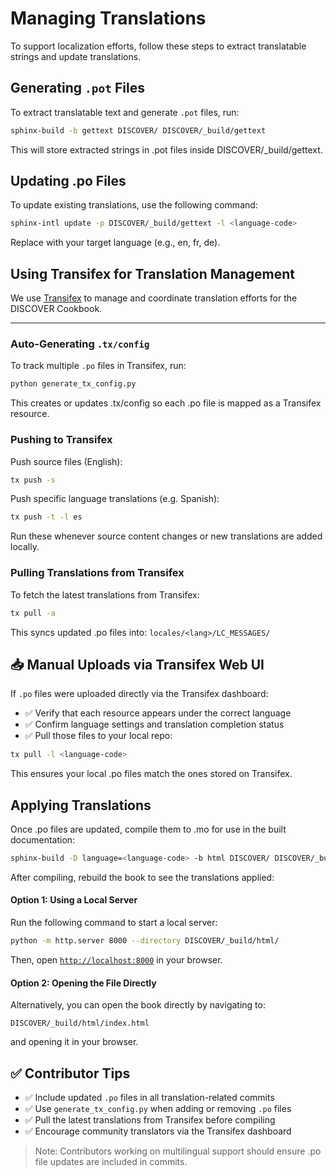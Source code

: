# Managing Translations

To support localization efforts, follow these steps to extract translatable strings and update translations.

## Generating `.pot` Files  

To extract translatable text and generate `.pot` files, run:

```sh
sphinx-build -b gettext DISCOVER/ DISCOVER/_build/gettext
```
This will store extracted strings in .pot files inside DISCOVER/_build/gettext.

## Updating .po Files
To update existing translations, use the following command:

```sh
sphinx-intl update -p DISCOVER/_build/gettext -l <language-code>
```
Replace <language-code> with your target language (e.g., en, fr, de).


## Using Transifex for Translation Management

We use [Transifex](https://app.transifex.com/numfocus/DISCOVER-Cookbook/) to manage and coordinate translation efforts for the DISCOVER Cookbook.

---

### Auto-Generating `.tx/config`

To track multiple `.po` files in Transifex, run:

```sh
python generate_tx_config.py
```
This creates or updates .tx/config so each .po file is mapped as a Transifex resource.

### Pushing to Transifex

Push source files (English):

```sh
tx push -s
```
Push specific language translations (e.g. Spanish):

```sh
tx push -t -l es
```
Run these whenever source content changes or new translations are added locally.

### Pulling Translations from Transifex

To fetch the latest translations from Transifex:
```sh
tx pull -a
```
This syncs updated .po files into:
```locales/<lang>/LC_MESSAGES/```

## 📥 Manual Uploads via Transifex Web UI

If `.po` files were uploaded directly via the Transifex dashboard:

- ✅ Verify that each resource appears under the correct language
- ✅ Confirm language settings and translation completion status
- ✅ Pull those files to your local repo:

```sh
tx pull -l <language-code>
```
This ensures your local .po files match the ones stored on Transifex.


## Applying Translations
Once .po files are updated, compile them to .mo for use in the built documentation:

```sh
sphinx-build -D language=<language-code> -b html DISCOVER/ DISCOVER/_build/html

```
After compiling, rebuild the book to see the translations applied:

#### **Option 1: Using a Local Server**  

Run the following command to start a local server:  
```sh
python -m http.server 8000 --directory DISCOVER/_build/html/
```
Then, open [`http://localhost:8000`](http://localhost:8000) in your browser.  

#### **Option 2: Opening the File Directly**  

Alternatively, you can open the book directly by navigating to:  
```
DISCOVER/_build/html/index.html
```
and opening it in your browser.  

## ✅ Contributor Tips

- ✅ Include updated `.po` files in all translation-related commits  
- ✅ Use `generate_tx_config.py` when adding or removing `.po` files  
- ✅ Pull the latest translations from Transifex before compiling  
- ✅ Encourage community translators via the Transifex dashboard  


> Note: Contributors working on multilingual support should ensure .po file updates are included in commits.
